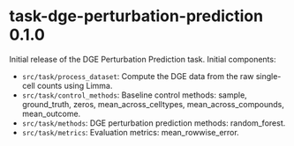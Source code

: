 # task-dge-perturbation-prediction 0.1.0

Initial release of the DGE Perturbation Prediction task. Initial components:

* `src/task/process_dataset`: Compute the DGE data from the raw single-cell counts using Limma.
* `src/task/control_methods`: Baseline control methods: sample, ground_truth, zeros, mean_across_celltypes, mean_across_compounds, mean_outcome.
* `src/task/methods`: DGE perturbation prediction methods: random_forest.
* `src/task/metrics`: Evaluation metrics: mean_rowwise_error.


